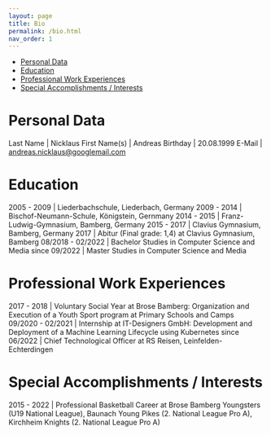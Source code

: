 ```yaml
---
layout: page
title: Bio
permalink: /bio.html
nav_order: 1
---
```


- [Personal Data](#personal-data)
- [Education](#education)
- [Professional Work Experiences](#professional-work-experiences)
- [Special Accomplishments / Interests](#special-accomplishments--interests)

# Personal Data

Last Name | Nicklaus
First Name(s) | Andreas
Birthday | 20.08.1999
E-Mail | [andreas.nicklaus@googlemail.com](mailto:andreas.nicklaus@googlemail.com)


# Education

2005 - 2009 | Liederbachschule, Liederbach, Germany
2009 - 2014 | Bischof-Neumann-Schule, Königstein, Gernmany
2014 - 2015 | Franz-Ludwig-Gymnasium, Bamberg, Germany
2015 - 2017 | Clavius Gymnasium, Bamberg, Germany
2017 | Abitur (Final grade: 1,4) at Clavius Gymnasium, Bamberg
08/2018 - 02/2022 | Bachelor Studies in Computer Science and Media
since 09/2022 | Master Studies in Computer Science and Media

# Professional Work Experiences

2017 - 2018 | Voluntary Social Year at Brose Bamberg: Organization and Execution of a Youth Sport program at Primary Schools and Camps
09/2020 - 02/2021 | Internship at IT-Designers GmbH: Development and Deployment of a Machine Learning Lifecycle using Kubernetes
since 06/2022 | Chief Technological Officer at RS Reisen, Leinfelden-Echterdingen

# Special Accomplishments / Interests

2015 - 2022 | Professional Basketball Career at Brose Bamberg Youngsters (U19 National League), Baunach Young Pikes (2. National League Pro A), Kirchheim Knights (2. National League Pro A)